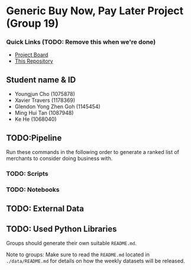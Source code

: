 # Generic Buy Now, Pay Later Project (Group 19)

### Quick Links (TODO: Remove this when we're done)
- [Project Board](https://github.com/orgs/MAST30034-Applied-Data-Science/projects/1)
- [This Repository](https://github.com/MAST30034-Applied-Data-Science/generic-buy-now-pay-later-project-group-19)

## Student name & ID
- Youngjun Cho (1075878)
- Xavier Travers (1178369)
- Glendon Yong Zhen Goh (1145454)
- Ming Hui Tan (1087948)
- Ke He (1068040)

## TODO:Pipeline
Run these commands in the following order to generate a ranked list of merchants to consider doing business with.

### TODO: Scripts
### TODO: Notebooks

## TODO: External Data

## TODO: Used Python Libraries

Groups should generate their own suitable `README.md`.

Note to groups: Make sure to read the `README.md` located in `./data/README.md` for details on how the weekly datasets will be released.
